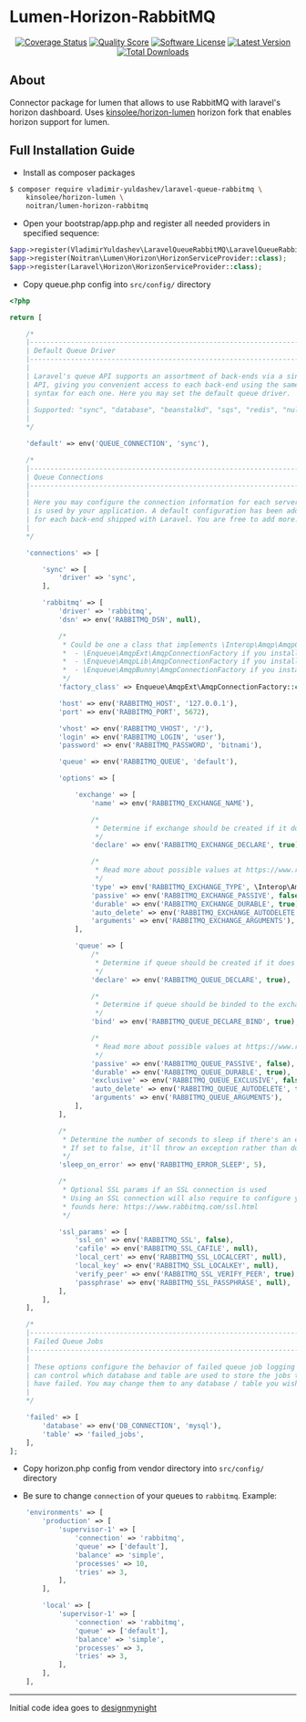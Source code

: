 Lumen-Horizon-RabbitMQ
====================

<p align="center">
<a href="https://scrutinizer-ci.com/g/noitran/lumen-horizon-rabbitmq/code-structure"><img src="https://img.shields.io/scrutinizer/coverage/g/noitran/lumen-horizon-rabbitmq.svg?style=flat-square" alt="Coverage Status"></img></a>
<a href="https://scrutinizer-ci.com/g/noitran/lumen-horizon-rabbitmq"><img src="https://img.shields.io/scrutinizer/g/noitran/lumen-horizon-rabbitmq.svg?style=flat-square" alt="Quality Score"></img></a>
<a href="LICENSE"><img src="https://img.shields.io/badge/license-MIT-brightgreen.svg?style=flat-square" alt="Software License"></img></a>
<a href="https://github.com/noitran/lumen-horizon-rabbitmq/releases"><img src="https://img.shields.io/github/release/noitran/lumen-horizon-rabbitmq.svg?style=flat-square" alt="Latest Version"></img></a>
<a href="https://packagist.org/packages/iocaste/lumen-horizon-rabbitmq"><img src="https://img.shields.io/packagist/dt/iocaste/lumen-horizon-rabbitmq.svg?style=flat-square" alt="Total Downloads"></img></a>
</p>

## About

Connector package for lumen that allows to use RabbitMQ with laravel's horizon dashboard. Uses [kinsolee/horizon-lumen](https://github.com/kinsolee/horizon-lumen) horizon fork that enables horizon support for lumen.

## Full Installation Guide

* Install as composer packages

```bash
$ composer require vladimir-yuldashev/laravel-queue-rabbitmq \
    kinsolee/horizon-lumen \
    noitran/lumen-horizon-rabbitmq
```

* Open your bootstrap/app.php and register all needed providers in specified sequence:

```php
$app->register(VladimirYuldashev\LaravelQueueRabbitMQ\LaravelQueueRabbitMQServiceProvider::class);
$app->register(Noitran\Lumen\Horizon\HorizonServiceProvider::class);
$app->register(Laravel\Horizon\HorizonServiceProvider::class);
```

* Copy queue.php config into `src/config/` directory

```php
<?php

return [

    /*
    |--------------------------------------------------------------------------
    | Default Queue Driver
    |--------------------------------------------------------------------------
    |
    | Laravel's queue API supports an assortment of back-ends via a single
    | API, giving you convenient access to each back-end using the same
    | syntax for each one. Here you may set the default queue driver.
    |
    | Supported: "sync", "database", "beanstalkd", "sqs", "redis", "null"
    |
    */

    'default' => env('QUEUE_CONNECTION', 'sync'),

    /*
    |--------------------------------------------------------------------------
    | Queue Connections
    |--------------------------------------------------------------------------
    |
    | Here you may configure the connection information for each server that
    | is used by your application. A default configuration has been added
    | for each back-end shipped with Laravel. You are free to add more.
    |
    */

    'connections' => [

        'sync' => [
            'driver' => 'sync',
        ],

        'rabbitmq' => [
            'driver' => 'rabbitmq',
            'dsn' => env('RABBITMQ_DSN', null),

            /*
             * Could be one a class that implements \Interop\Amqp\AmqpConnectionFactory for example:
             *  - \Enqueue\AmqpExt\AmqpConnectionFactory if you install enqueue/amqp-ext
             *  - \Enqueue\AmqpLib\AmqpConnectionFactory if you install enqueue/amqp-lib
             *  - \Enqueue\AmqpBunny\AmqpConnectionFactory if you install enqueue/amqp-bunny
             */
            'factory_class' => Enqueue\AmqpExt\AmqpConnectionFactory::class,

            'host' => env('RABBITMQ_HOST', '127.0.0.1'),
            'port' => env('RABBITMQ_PORT', 5672),

            'vhost' => env('RABBITMQ_VHOST', '/'),
            'login' => env('RABBITMQ_LOGIN', 'user'),
            'password' => env('RABBITMQ_PASSWORD', 'bitnami'),

            'queue' => env('RABBITMQ_QUEUE', 'default'),

            'options' => [

                'exchange' => [
                    'name' => env('RABBITMQ_EXCHANGE_NAME'),

                    /*
                     * Determine if exchange should be created if it does not exist.
                     */
                    'declare' => env('RABBITMQ_EXCHANGE_DECLARE', true),

                    /*
                     * Read more about possible values at https://www.rabbitmq.com/tutorials/amqp-concepts.html
                     */
                    'type' => env('RABBITMQ_EXCHANGE_TYPE', \Interop\Amqp\AmqpTopic::TYPE_DIRECT),
                    'passive' => env('RABBITMQ_EXCHANGE_PASSIVE', false),
                    'durable' => env('RABBITMQ_EXCHANGE_DURABLE', true),
                    'auto_delete' => env('RABBITMQ_EXCHANGE_AUTODELETE', false),
                    'arguments' => env('RABBITMQ_EXCHANGE_ARGUMENTS'),
                ],

                'queue' => [
                    /*
                     * Determine if queue should be created if it does not exist.
                     */
                    'declare' => env('RABBITMQ_QUEUE_DECLARE', true),

                    /*
                     * Determine if queue should be binded to the exchange created.
                     */
                    'bind' => env('RABBITMQ_QUEUE_DECLARE_BIND', true),

                    /*
                     * Read more about possible values at https://www.rabbitmq.com/tutorials/amqp-concepts.html
                     */
                    'passive' => env('RABBITMQ_QUEUE_PASSIVE', false),
                    'durable' => env('RABBITMQ_QUEUE_DURABLE', true),
                    'exclusive' => env('RABBITMQ_QUEUE_EXCLUSIVE', false),
                    'auto_delete' => env('RABBITMQ_QUEUE_AUTODELETE', false),
                    'arguments' => env('RABBITMQ_QUEUE_ARGUMENTS'),
                ],
            ],

            /*
             * Determine the number of seconds to sleep if there's an error communicating with rabbitmq
             * If set to false, it'll throw an exception rather than doing the sleep for X seconds.
             */
            'sleep_on_error' => env('RABBITMQ_ERROR_SLEEP', 5),

            /*
             * Optional SSL params if an SSL connection is used
             * Using an SSL connection will also require to configure your RabbitMQ to enable SSL. More details can be
             * founds here: https://www.rabbitmq.com/ssl.html
             */

            'ssl_params' => [
                'ssl_on' => env('RABBITMQ_SSL', false),
                'cafile' => env('RABBITMQ_SSL_CAFILE', null),
                'local_cert' => env('RABBITMQ_SSL_LOCALCERT', null),
                'local_key' => env('RABBITMQ_SSL_LOCALKEY', null),
                'verify_peer' => env('RABBITMQ_SSL_VERIFY_PEER', true),
                'passphrase' => env('RABBITMQ_SSL_PASSPHRASE', null),
            ],
        ],
    ],

    /*
    |--------------------------------------------------------------------------
    | Failed Queue Jobs
    |--------------------------------------------------------------------------
    |
    | These options configure the behavior of failed queue job logging so you
    | can control which database and table are used to store the jobs that
    | have failed. You may change them to any database / table you wish.
    |
    */

    'failed' => [
        'database' => env('DB_CONNECTION', 'mysql'),
        'table' => 'failed_jobs',
    ],
];

```

* Copy horizon.php config from vendor directory into `src/config/` directory

* Be sure to change `connection` of your queues to `rabbitmq`. Example:

```php
    'environments' => [
        'production' => [
            'supervisor-1' => [
                'connection' => 'rabbitmq',
                'queue' => ['default'],
                'balance' => 'simple',
                'processes' => 10,
                'tries' => 3,
            ],
        ],

        'local' => [
            'supervisor-1' => [
                'connection' => 'rabbitmq',
                'queue' => ['default'],
                'balance' => 'simple',
                'processes' => 3,
                'tries' => 3,
            ],
        ],
    ],
```

---

Initial code idea goes to [designmynight](https://github.com/designmynight/laravel-horizon-rabbitmq)
